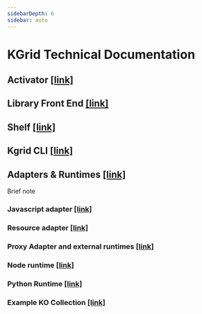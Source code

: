```yaml
---
sidebarDepth: 6
sidebar: auto
---
```


# KGrid Technical Documentation

## Activator [[link]](https://kgrid.org/kgrid-activator/)

## Library Front End [[link]](https://kgrid.org/kgrid-library/)

## Shelf [[link]](https://kgrid.org/kgrid-shelf/)

## Kgrid CLI [[link]](https://kgrid.org/kgrid-cli/)

## Adapters & Runtimes [[link]](https://kgrid.org/kgrid-adapter/)

Brief note

### Javascript adapter [[link]](https://kgrid.org/javascript-v8-adapter/)

### Resource adapter [[link]](https://kgrid.org/resource-adapter/)

### Proxy Adapter and external runtimes [[link]](https://kgrid.org/kgrid-adapter/proxy-adapter/)

### Node runtime [[link]](https://kgrid.org/kgrid-node-runtime/)

### Python Runtime [[link]](https://kgrid.org/kgrid-python-runtime/)

### Example KO Collection [[link]](https://kgrid-objects.github.io/example-collection/)


